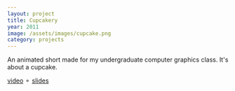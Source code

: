 ```yaml
---
layout: project
title: Cupcakery
year: 2011
image: /assets/images/cupcake.png
category: projects
---
```

An animated short made for my undergraduate computer graphics class.  It's about a cupcake.

[video](https://www.youtube.com/watch?v=_cLg9TCSosE) &#9900; [slides](/assets/files/cupcakery.pdf)